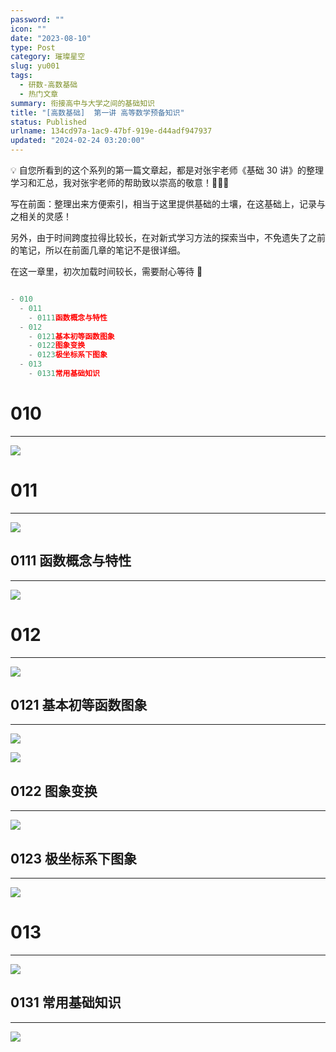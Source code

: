 ```yaml
---
password: ""
icon: ""
date: "2023-08-10"
type: Post
category: 璀璨星空
slug: yu001
tags:
  - 研数-高数基础
  - 热门文章
summary: 衔接高中与大学之间的基础知识
title: "[高数基础]  第一讲 高等数学预备知识"
status: Published
urlname: 134cd97a-1ac9-47bf-919e-d44adf947937
updated: "2024-02-24 03:20:00"
---
```


💡 自您所看到的这个系列的第一篇文章起，都是对张宇老师《基础 30 讲》的整理学习和汇总，我对张宇老师的帮助致以崇高的敬意！🌹🌹🌹

写在前面：整理出来方便索引，相当于这里提供基础的土壤，在这基础上，记录与之相关的灵感！

另外，由于时间跨度拉得比较长，在对新式学习方法的探索当中，不免遗失了之前的笔记，所以在前面几章的笔记不是很详细。

在这一章里，初次加载时间较长，需要耐心等待 🌹

```javascript

- 010
  - 011
    - 0111函数概念与特性
  - 012
    - 0121基本初等函数图象
    - 0122图象变换
    - 0123极坐标系下图象
  - 013
    - 0131常用基础知识
```

# 010

---

![](https://bu.dusays.com/2023/09/12/650053397b0f1.png)

# 011

---

![](https://bu.dusays.com/2023/09/12/6500533e9aed2.png)

## 0111 函数概念与特性

---

![](https://bu.dusays.com/2023/09/12/65005349220df.png)

# 012

---

![](https://bu.dusays.com/2023/09/12/650053789d245.png)

## 0121 基本初等函数图象

---

![](https://bu.dusays.com/2023/09/12/6500539b3b5e2.png)

![](https://bu.dusays.com/2023/09/12/650053ba6a75b.png)

## 0122 图象变换

---

![](https://bu.dusays.com/2023/09/12/650053c69b26b.png)

## 0123 极坐标系下图象

---

![](https://bu.dusays.com/2023/09/12/650053ca78c05.png)

# 013

---

![](https://bu.dusays.com/2023/09/12/650053cd13684.png)

## 0131 常用基础知识

---

![](https://bu.dusays.com/2023/09/12/650053d31e717.png)
